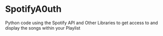 # SpotifyA0uth
Python code using the Spotify API and Other Libraries to get access to and display the songs within your Playlist
